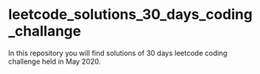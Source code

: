 # leetcode_solutions_30_days_coding_challange
In this repository you will find solutions of 30 days leetcode coding challenge held in May 2020.
